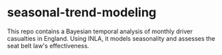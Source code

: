 # seasonal-trend-modeling
This repo contains a Bayesian temporal analysis of monthly driver casualties in England. Using INLA, it models seasonality and assesses the  seat belt law's effectiveness.
